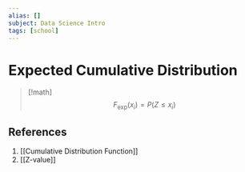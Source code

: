 ```yaml
---
alias: []
subject: Data Science Intro
tags: [school]
---
```

# Expected Cumulative Distribution

> [!math]
> $$F_{\text{exp}}(x_i) = P(Z \leq x_i)$$

## References
1. [[Cumulative Distribution Function]]
2. [[Z-value]]